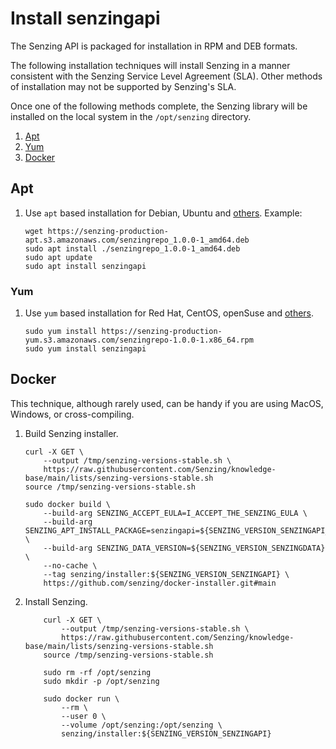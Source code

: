 # Install senzingapi

The Senzing API is packaged for installation in RPM and DEB formats.

The following installation techniques will install Senzing in a manner
consistent with the Senzing Service Level Agreement (SLA).
Other methods of installation may not be supported by Senzing's SLA.

Once one of the following methods complete, the Senzing library will be installed
on the local system in the `/opt/senzing` directory.

1. [Apt](#apt)
1. [Yum](#yum)
1. [Docker](#docker)

## Apt

1. Use `apt` based installation for Debian, Ubuntu and
   [others](https://en.wikipedia.org/wiki/List_of_Linux_distributions#Debian-based).
   Example:

    ```console
    wget https://senzing-production-apt.s3.amazonaws.com/senzingrepo_1.0.0-1_amd64.deb
    sudo apt install ./senzingrepo_1.0.0-1_amd64.deb
    sudo apt update
    sudo apt install senzingapi

    ```

### Yum

1. Use `yum` based installation for Red Hat, CentOS, openSuse and
   [others](https://en.wikipedia.org/wiki/List_of_Linux_distributions#RPM-based).

    ```console
    sudo yum install https://senzing-production-yum.s3.amazonaws.com/senzingrepo-1.0.0-1.x86_64.rpm
    sudo yum install senzingapi

    ```

## Docker

This technique, although rarely used, can be handy if you are using MacOS, Windows, or cross-compiling.

1. Build Senzing installer.

    ```console
    curl -X GET \
        --output /tmp/senzing-versions-stable.sh \
        https://raw.githubusercontent.com/Senzing/knowledge-base/main/lists/senzing-versions-stable.sh
    source /tmp/senzing-versions-stable.sh

    sudo docker build \
        --build-arg SENZING_ACCEPT_EULA=I_ACCEPT_THE_SENZING_EULA \
        --build-arg SENZING_APT_INSTALL_PACKAGE=senzingapi=${SENZING_VERSION_SENZINGAPI_BUILD} \
        --build-arg SENZING_DATA_VERSION=${SENZING_VERSION_SENZINGDATA} \
        --no-cache \
        --tag senzing/installer:${SENZING_VERSION_SENZINGAPI} \
        https://github.com/senzing/docker-installer.git#main

    ```

1. Install Senzing.

    ```console
        curl -X GET \
            --output /tmp/senzing-versions-stable.sh \
            https://raw.githubusercontent.com/Senzing/knowledge-base/main/lists/senzing-versions-stable.sh
        source /tmp/senzing-versions-stable.sh

        sudo rm -rf /opt/senzing
        sudo mkdir -p /opt/senzing

        sudo docker run \
            --rm \
            --user 0 \
            --volume /opt/senzing:/opt/senzing \
            senzing/installer:${SENZING_VERSION_SENZINGAPI}

    ```
